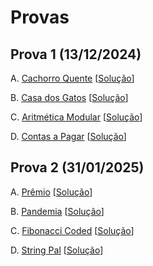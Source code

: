 # Provas

## Prova 1 (13/12/2024)

A. [Cachorro Quente](A.pdf) [[Solução](hotdog.c)]

B. [Casa dos Gatos](B.pdf) [[Solução](gatos.c)]

C. [Aritmética Modular](C.pdf) [[Solução](aritmod.c)]

D. [Contas a Pagar](D.pdf) [[Solução](contas.c)]


## Prova 2 (31/01/2025)

A. [Prêmio](https://judge.beecrowd.com/en/problems/view/5614) [[Solução](premio.c)]

B. [Pandemia](https://judge.beecrowd.com/en/problems/view/5615) [[Solução](pandemia.c)]

C. [Fibonacci Coded](https://judge.beecrowd.com/en/problems/view/5616) [[Solução](fibo_coded.c)]

D. [String Pal](https://judge.beecrowd.com/en/problems/view/5617) [[Solução](string_pal.c)]
